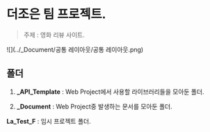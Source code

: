 # 더조은 팀 프로젝트.
>주제 : 영화 리뷰 사이트.

![](../_Document/공통 레이아웃/공통 레이아웃.png)

## 폴더
1. **_API_Template** : Web Project에서 사용할 라이브러리들을 모아둔 폴더.

2. **_Document** : Web Project중 발생하는 문서를 모아둔 폴더.

**La_Test_F** : 임시 프로젝트 폴더.
